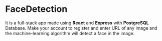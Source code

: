 # FaceDetection
It is a full-stack app made using **React** and **Express** with **PostgreSQL** Database.
Make your account to register and enter URL of any image and the machine-learning algorithm will detect a face in the image.
